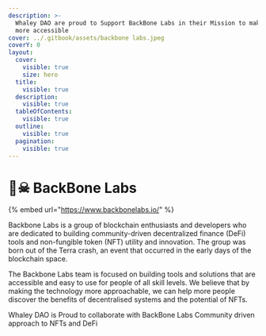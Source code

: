 ```yaml
---
description: >-
  Whaley DAO are proud to Support BackBone Labs in their Mission to make DeFi
  more accessible
cover: ../.gitbook/assets/backbone labs.jpeg
coverY: 0
layout:
  cover:
    visible: true
    size: hero
  title:
    visible: true
  description:
    visible: true
  tableOfContents:
    visible: true
  outline:
    visible: true
  pagination:
    visible: true
---
```


# 🏴☠ BackBone Labs

{% embed url="https://www.backbonelabs.io/" %}

Backbone Labs is a group of blockchain enthusiasts and developers who are dedicated to building community-driven decentralized finance (DeFi) tools and non-fungible token (NFT) utility and innovation. The group was born out of the Terra crash, an event that occurred in the early days of the blockchain space.

The Backbone Labs team is focused on building tools and solutions that are accessible and easy to use for people of all skill levels. We believe that by making the technology more approachable, we can help more people discover the benefits of decentralised systems and the potential of NFTs.

Whaley DAO is Proud to collaborate with BackBone Labs Community driven approach to NFTs and DeFi
